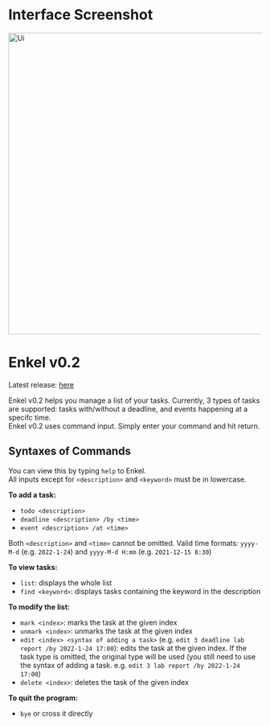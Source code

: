 # Interface Screenshot

<img width="600" alt="Ui" src="https://github.com/zihaowrez/ip/blob/master/docs/Ui.png">


# Enkel v0.2

Latest release: [here](https://github.com/zihaowrez/CS2103_iP/releases/tag/Enkel-v0.2)

Enkel v0.2 helps you manage a list of your tasks. Currently, 3 types of tasks are supported: tasks with/without a deadline, and events happening at a specifc time.  
Enkel v0.2 uses command input. Simply enter your command and hit return.  

## Syntaxes of Commands

You can view this by typing `help` to Enkel.  
All inputs except for `<description>` and `<keyword>` must be in lowercase.

**To add a task:**
- `todo <description>`
- `deadline <description> /by <time>`
- `event <description> /at <time>`

Both `<description>` and `<time>` cannot be omitted.
Valid time formats: `yyyy-M-d` (e.g. `2022-1-24`) and `yyyy-M-d H:mm` (e.g. `2021-12-15 8:30`)

**To view tasks:**  
- `list`: displays the whole list  
- `find <keyword>`: displays tasks containing the keyword in the description

**To modify the list:**  
- `mark <index>`: marks the task at the given index  
- `unmark <index>`: unmarks the task at the given index  
- `edit <index> <syntax of adding a task>` (e.g. `edit 3 deadline lab report /by 2022-1-24 17:00`): edits the task at the given index. If the task type is omitted, the original type will be used (you still need to use the syntax of adding a task. e.g. `edit 3 lab report /by 2022-1-24 17:00`)  
- `delete <index>`: deletes the task of the given index

**To quit the program:**  
- `bye` or cross it directly
